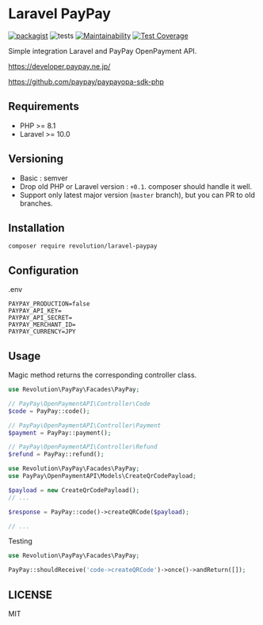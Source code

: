 # Laravel PayPay

[![packagist](https://badgen.net/packagist/v/revolution/laravel-paypay)](https://packagist.org/packages/revolution/laravel-paypay)
![tests](https://github.com/kawax/laravel-paypay/workflows/tests/badge.svg)
[![Maintainability](https://api.codeclimate.com/v1/badges/f44df88528c5eed7315f/maintainability)](https://codeclimate.com/github/kawax/laravel-paypay/maintainability)
[![Test Coverage](https://api.codeclimate.com/v1/badges/f44df88528c5eed7315f/test_coverage)](https://codeclimate.com/github/kawax/laravel-paypay/test_coverage)

Simple integration Laravel and PayPay OpenPayment API.

https://developer.paypay.ne.jp/

https://github.com/paypay/paypayopa-sdk-php

## Requirements
- PHP >= 8.1
- Laravel >= 10.0

## Versioning
- Basic : semver
- Drop old PHP or Laravel version : `+0.1`. composer should handle it well.
- Support only latest major version (`master` branch), but you can PR to old branches.

## Installation

```
composer require revolution/laravel-paypay
```

## Configuration

.env
```
PAYPAY_PRODUCTION=false
PAYPAY_API_KEY=
PAYPAY_API_SECRET=
PAYPAY_MERCHANT_ID=
PAYPAY_CURRENCY=JPY
```

## Usage
Magic method returns the corresponding controller class.

```php
use Revolution\PayPay\Facades\PayPay;

// PayPay\OpenPaymentAPI\Controller\Code
$code = PayPay::code();

// PayPay\OpenPaymentAPI\Controller\Payment
$payment = PayPay::payment();

// PayPay\OpenPaymentAPI\Controller\Refund
$refund = PayPay::refund();
```

```php
use Revolution\PayPay\Facades\PayPay;
use PayPay\OpenPaymentAPI\Models\CreateQrCodePayload;

$payload = new CreateQrCodePayload();
// ...

$response = PayPay::code()->createQRCode($payload);

// ...
```

Testing
```php
use Revolution\PayPay\Facades\PayPay;

PayPay::shouldReceive('code->createQRCode')->once()->andReturn([]);
```

## LICENSE
MIT
